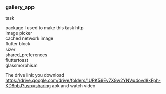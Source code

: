 ### gallery_app
 task
 
 package I used to make this task
 http <br>
 image picker<br>
 cached network image<br>
 flutter block <br>
 sizer <br>
 shared_preferences<br>
 fluttertoast<br>
 glassmorphism <br>
 
 The drive link you download  https://drive.google.com/drive/folders/1URK59Ev7X9w2YNVu4ovd8kFph-KD8pbJ?usp=sharing
 apk and watch video 
